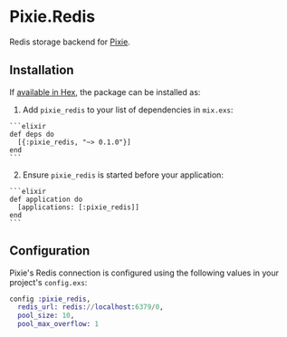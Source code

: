 # Pixie.Redis

Redis storage backend for [Pixie](https://github.com/messagerocket/pixie).

## Installation

If [available in Hex](https://hex.pm/docs/publish), the package can be installed as:

  1. Add `pixie_redis` to your list of dependencies in `mix.exs`:

    ```elixir
    def deps do
      [{:pixie_redis, "~> 0.1.0"}]
    end
    ```

  2. Ensure `pixie_redis` is started before your application:

    ```elixir
    def application do
      [applications: [:pixie_redis]]
    end
    ```

## Configuration

Pixie's Redis connection is configured using the following values in your project's `config.exs`:

```elixir
config :pixie_redis,
  redis_url: redis://localhost:6379/0,
  pool_size: 10,
  pool_max_overflow: 1
```
